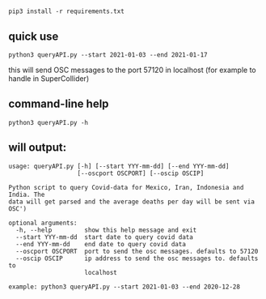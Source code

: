 #

`pip3 install -r requirements.txt`

## quick use

`python3 queryAPI.py --start 2021-01-03 --end 2021-01-17`

this will send OSC messages to the port 57120 in localhost (for example to handle in SuperCollider) 

## command-line help
`python3 queryAPI.py -h`

## will output:

```
usage: queryAPI.py [-h] [--start YYY-mm-dd] [--end YYY-mm-dd]
                   [--oscport OSCPORT] [--oscip OSCIP]

Python script to query Covid-data for Mexico, Iran, Indonesia and India. The
data will get parsed and the average deaths per day will be sent via OSC')

optional arguments:
  -h, --help         show this help message and exit
  --start YYY-mm-dd  start date to query covid data
  --end YYY-mm-dd    end date to query covid data
  --oscport OSCPORT  port to send the osc messages. defaults to 57120
  --oscip OSCIP      ip address to send the osc messages to. defaults to
                     localhost

example: python3 queryAPI.py --start 2021-01-03 --end 2020-12-28
```
